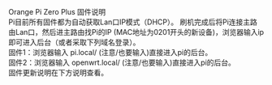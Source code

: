 Orange Pi Zero Plus 固件说明  
Pi目前所有固件都为自动获取Lan口IP模式（DHCP）。 刷机完成后将Pi连接主路由Lan口，然后进主路由找Pi的IP (MAC地址为0201开头的新设备)，浏览器输入ip即可进入后台（或者采取下列域名登录）。  
固件1：浏览器输入 pi.local/ (注意/也要输入)直接进入pi的后台。  
固件2：浏览器输入 openwrt.local/ (注意/也要输入)直接进入pi的后台。  
固件更新说明在下方说明查看。  
